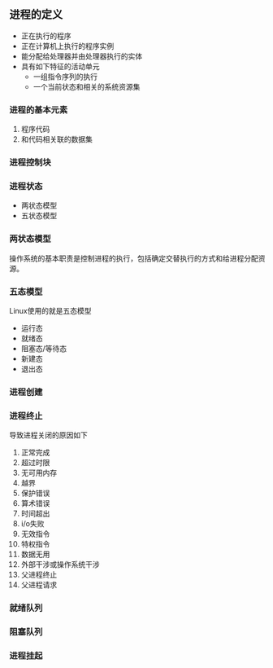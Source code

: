 ## 进程的定义
+ 正在执行的程序
+ 正在计算机上执行的程序实例
+ 能分配给处理器并由处理器执行的实体
+ 具有如下特征的活动单元
  + 一组指令序列的执行
  + 一个当前状态和相关的系统资源集

### 进程的基本元素
1. 程序代码
2. 和代码相关联的数据集

### 进程控制块

### 进程状态
+ 两状态模型
+ 五状态模型

### 两状态模型
操作系统的基本职责是控制进程的执行，包括确定交替执行的方式和给进程分配资源。
### 五态模型
Linux使用的就是五态模型
+ 运行态
+ 就绪态
+ 阻塞态/等待态
+ 新建态
+ 退出态
### 进程创建
### 进程终止
导致进程关闭的原因如下
1. 正常完成
2. 超过时限
3. 无可用内存
4. 越界
5. 保护错误
6. 算术错误
7. 时间超出
8. i/o失败
9. 无效指令
10. 特权指令
11. 数据无用
12. 外部干涉或操作系统干涉
13. 父进程终止
14. 父进程请求

### 就绪队列
### 阻塞队列

### 进程挂起
